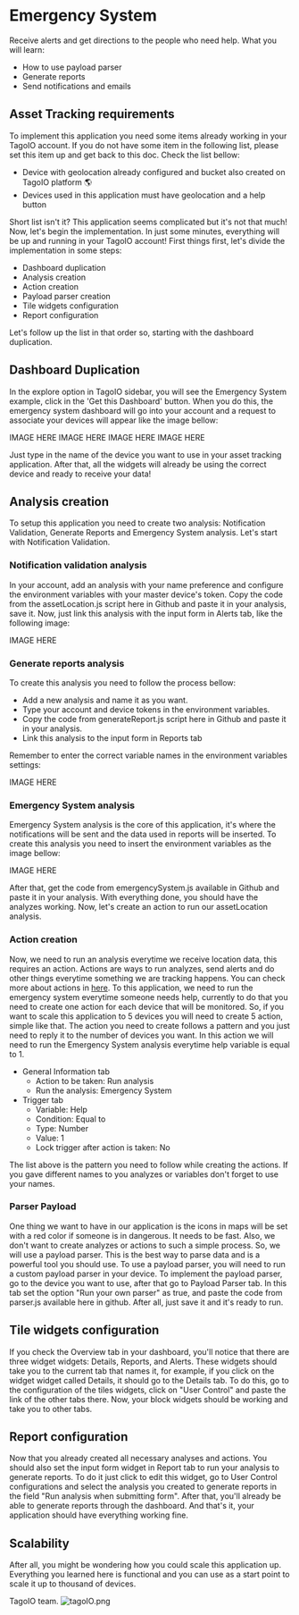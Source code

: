 # Emergency System
Receive alerts and get directions to the people who need help. What you will learn:
- How to use payload parser
- Generate reports
- Send  notifications and emails

## Asset Tracking requirements
To implement this application you need some items already working in your TagoIO account. If you do not have some item in the following list, please set this item up and get back to this doc. Check the list bellow:

- Device with geolocation already configured and bucket also created on TagoIO platform 🌎
- Devices used in this application must have geolocation and a help button

Short list isn't it? This application seems complicated but it's not that much! Now, let's begin the implementation. In just some minutes, everything will be up and running in your TagoIO account! First things first, let's divide the implementation in some steps:

- Dashboard duplication
- Analysis creation
- Action creation
- Payload parser creation
- Tile widgets configuration
- Report configuration

Let's follow up the list in that order so, starting with the dashboard duplication.

## Dashboard Duplication 
In the explore option in TagoIO sidebar, you will see the Emergency System example, click in the 'Get this Dashboard' button. When you do this, the emergency system dashboard will go into your account and a request to associate your devices will appear like the image bellow:

IMAGE HERE IMAGE HERE IMAGE HERE IMAGE HERE

Just type in the name of the device you want to use in your asset tracking application. After that, all the widgets will already be using the correct device and ready to receive your data!

## Analysis creation
To setup this application you need to create two analysis: Notification Validation, Generate Reports and Emergency System analysis. Let's start with Notification Validation. 

### Notification validation analysis
In your account, add an analysis with your name preference and configure the environment variables with your master device's token. Copy the code from the assetLocation.js script here in Github and paste it in your analysis, save it. Now, just link this analysis with the input form in Alerts tab, like the following image:

IMAGE HERE

### Generate reports analysis
To create this analysis you need to follow the process bellow:
- Add a new analysis and name it as you want.
- Type your account and device tokens in the environment variables.
- Copy the code from generateReport.js script here in Github and paste it in your analysis.
- Link this analysis to the input form in Reports tab

Remember to enter the correct variable names in the environment variables settings:

IMAGE HERE

### Emergency System analysis
Emergency System analysis is the core of this application, it's where the notifications will be sent and the data used in reports will be inserted. To create this analysis you need to insert the environment variables as the image bellow:

IMAGE HERE

After that, get the code from emergencySystem.js available in Github and paste it in your analysis. With everything done, you should have the analyzes working. Now, let's create an action to run our assetLocation analysis.

### Action creation
Now, we need to run an analysis everytime we receive location data, this requires an action. Actions are ways to run analyzes, send alerts and do other things everytime something we are tracking happens. You can check more about actions in [here](https://tago.elevio.help/en/articles/30).
To this application, we need to run the emergency system everytime someone needs help, currently to do that you need to create one action for each device that will be monitored. So, if you want to scale this application to 5 devices you will need to create 5 action, simple like that. The action you need to create follows a pattern and you just need to reply it to the number of devices you want. In this action we will need to run the Emergency System analysis everytime help variable is equal to 1. 

- General Information tab
  - Action to be taken: Run analysis
  - Run the analysis: Emergency System
- Trigger tab
  - Variable: Help
  - Condition: Equal to
  - Type: Number
  - Value: 1
  - Lock trigger after action is taken: No

The list above is the pattern you need to follow while creating the actions. If you gave different names to you analyzes or variables don't forget to use your names.

### Parser Payload
One thing we want to have in our application is the icons in maps will be set with a red color if someone is in dangerous. It needs to be fast. Also, we don't want to create analyzes or actions to such a simple process. So, we will use a payload parser. This is the best way to parse data and is a powerful tool you should use. To use a payload parser, you will need to run a custom payload parser in your device. To implement the payload parser, go to the device you want to use, after that go to Payload Parser tab. In this tab set the option "Run your own parser" as true, and paste the code from parser.js available here in github. After all, just save it and it's ready to run.

## Tile widgets configuration
If you check the Overview tab in your dashboard, you'll notice that there are three widget widgets: Details, Reports, and Alerts. These widgets should take you to the current tab that names it, for example, if you click on the widget widget called Details, it should go to the Details tab. To do this, go to the configuration of the tiles widgets, click on "User Control" and paste the link of the other tabs there. Now, your block widgets should be working and take you to other tabs.

## Report configuration
Now that you already created all necessary analyses and actions. You should also set the input form widget in Report tab to run your analysis to generate reports. To do it just click to edit this widget, go to User Control configurations and select the analysis you created to generate reports in the field "Run analysis when submitting form". After that, you'll already be able to generate reports through the dashboard. And that's it, your application should have everything working fine.

## Scalability
After all, you might be wondering how you could scale this application up. Everything you learned here is functional and you can use as a start point to scale it up to thousand of devices.

TagoIO team. ![tagoIO.png](https://admin.tago.io/favicon-16x16.png?v=jw7PBgLGRl)

